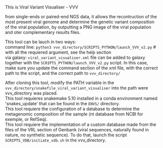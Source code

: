 This is Viral Variant Visualiser - VVV

from single-ends or paired-end NGS data, it allows the recontruction of the most present viral genome and determine the genetic variant composition of the viral population, by outputting a PNG image of the viral population and oter complementary results files.

This tool can be lauch in two ways:  
    command line: ```python3 vvv_directory/SCRIPTS_PYTHON/launch_VVV_v2.py``` # with all the requiered argument, see the help section  
    via galaxy: ```viral_variant_visualiser.xml``` file can be added to galaxy together with the ```SCRIPTS_PYTHON/launch_VVV_v2.py``` script. In this case, make sure you update the command section of the xml file, with the correct path to the script, and the correct path to ```vvv_directory/```

After cloning this tool, modify the PATH variable in the ```vvv_directory/snakefile_viral_variant_visualiser``` into the path were vvv_directory was placed.  
This tool requieres snakemake 5.10 installed in a conda environment named 'snakes_update' that can be found in the ```ENVS/``` directory.  
This tool requiere the configuration of a database to determine the metagenomic composition of the sample (nt database from NCBI for exemple, or RefSeq).  
This tool requiere the implementation of a custom database made from the files of the VRL section of Genbank (viral sequences, naturally found in nature, no synthetic sequence). To do that, launch the script ```SCRIPTS_VDB/initiate_vdb.sh``` in the vvv_directory.  
